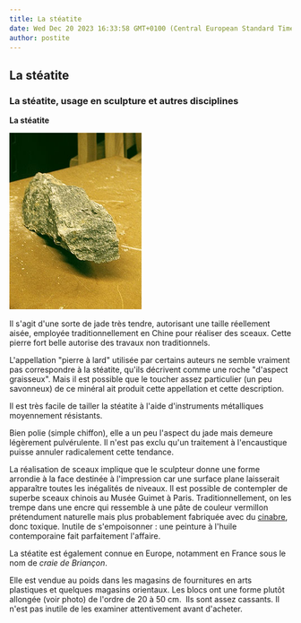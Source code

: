 ```yaml
---
title: La stéatite
date: Wed Dec 20 2023 16:33:58 GMT+0100 (Central European Standard Time)
author: postite
---
```


## La stéatite
### La stéatite, usage en sculpture et autres disciplines
 **La stéatite**  

![](images/steatite.jpg)

Il s'agit d'une sorte de jade très tendre, autorisant une taille réellement aisée, employée traditionnellement en Chine pour réaliser des sceaux. Cette pierre fort belle autorise des travaux non traditionnels.



L'appellation "pierre à lard" utilisée par certains auteurs ne semble vraiment pas correspondre à la stéatite, qu'ils décrivent comme une roche "d'aspect graisseux". Mais il est possible que le toucher assez particulier (un peu savonneux) de ce minéral ait produit cette appellation et cette description.

Il est très facile de tailler la stéatite à l'aide d'instruments métalliques moyennement résistants.

Bien polie (simple chiffon), elle a un peu l'aspect du jade mais demeure légèrement pulvérulente. Il n'est pas exclu qu'un traitement à l'encaustique puisse annuler radicalement cette tendance.

La réalisation de sceaux implique que le sculpteur donne une forme arrondie à la face destinée à l'impression car une surface plane laisserait apparaître toutes les inégalités de niveaux. Il est possible de contempler de superbe sceaux chinois au Musée Guimet à Paris. Traditionnellement, on les trempe dans une encre qui ressemble à une pâte de couleur vermillon prétendument naturelle mais plus probablement fabriquée avec du [cinabre](vermillons-2.html#enchine), donc toxique. Inutile de s'empoisonner : une peinture à l'huile contemporaine fait parfaitement l'affaire.

La stéatite est également connue en Europe, notamment en France sous le nom de _craie de Briançon_.

Elle est vendue au poids dans les magasins de fournitures en arts plastiques et quelques magasins orientaux. Les blocs ont une forme plutôt allongée (voir photo) de l'ordre de 20 à 50 cm.  Ils sont assez cassants. Il n'est pas inutile de les examiner attentivement avant d'acheter.

